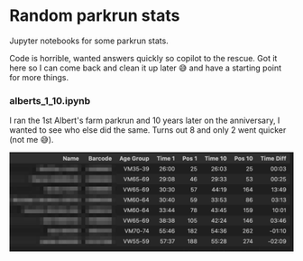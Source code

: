 # Random parkrun stats

Jupyter notebooks for some parkrun stats.

Code is horrible, wanted answers quickly so copilot to the rescue. Got it here so I can come back and clean it up later 😅 and have a starting point for more things.

### alberts_1_10.ipynb 

I ran the 1st Albert's farm parkrun and 10 years later on the anniversary, I wanted to see who else did the same. Turns out 8 and only 2 went quicker (not me 😅).

![alberts_1_10.ipynb](/results/alberts_1_10_ipynb.jpg)